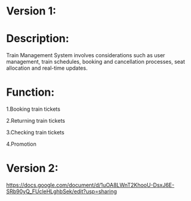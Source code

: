 # Version 1:
# Description:
Train Management System involves considerations such as user management, train schedules, booking and cancellation processes, seat allocation and real-time updates.
# Function:
  1.Booking train tickets
  
  2.Returning train tickets 
  
  3.Checking train tickets
  
  4.Promotion


# Version 2:
https://docs.google.com/document/d/1uOA8LWnT2KhooU-DsxJ6E-SRb90yQ_FUcleHLghbSek/edit?usp=sharing

